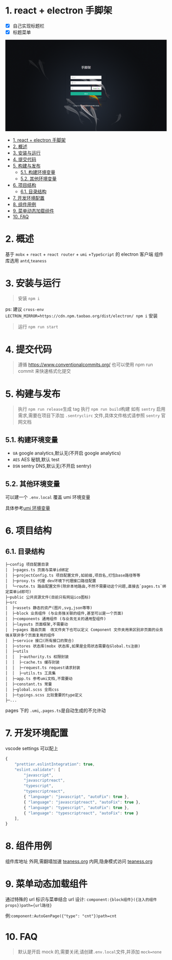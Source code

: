 # 1. react + electron 手脚架

- [x] 自己实现标题栏
- [x] 标题菜单

![页面截图](./public/welcome.png)

<!-- TOC -->

- [1. react + electron 手脚架](#1-react--electron-手脚架)
- [2. 概述](#2-概述)
- [3. 安装与运行](#3-安装与运行)
- [4. 提交代码](#4-提交代码)
- [5. 构建与发布](#5-构建与发布)
  - [5.1. 构建环境变量](#51-构建环境变量)
  - [5.2. 其他环境变量](#52-其他环境变量)
- [6. 项目结构](#6-项目结构)
  - [6.1. 目录结构](#61-目录结构)
- [7. 开发环境配置](#7-开发环境配置)
- [8. 组件用例](#8-组件用例)
- [9. 菜单动态加载组件](#9-菜单动态加载组件)
- [10. FAQ](#10-faq)

<!-- /TOC -->

# 2. 概述

基于 `mobx` + `react` + `react router` + `umi` +`TypeScript` 的 electron 客户端
组件库选用 `antd`,`teaness`

# 3. 安装与运行

> 安装 `npm i`

ps: 建议 `cross-env LECTRON_MIRROR=https://cdn.npm.taobao.org/dist/electron/ npm i` 安装

> 运行 `npm run start`

# 4. 提交代码

> 遵循 https://www.conventionalcommits.org/
> 也可以使用 npm run commit 来快速格式化提交

# 5. 构建与发布

> 执行 `npm run release`生成 tag
> 执行 `npm run build`构建
> 如有 `sentry` 启用需求,需要在项目下添加 `.sentryclirc` 文件,具体文件格式请参照 `sentry` 官网文档

## 5.1. 构建环境变量

- `UA` google analytics,默认无(不开启 google analytics)
- `AES` AES 秘钥,默认 test
- `DSN` sentry DNS,默认无(不开启 sentry)

## 5.2. 其他环境变量

可以建一个 `.env.local` 覆盖 umi 环境变量

具体参考[umi 环境变量](https://v2.umijs.org/zh/guide/env-variables.html#%E5%A6%82%E4%BD%95%E9%85%8D%E7%BD%AE)

# 6. 项目结构

## 6.1. 目录结构

```
├─config 项目配置目录
│  ├─pages.ts 页面与菜单id绑定
│  ├─projectConfig.ts 项目配置文件,如前缀,项目名,打包base路径等等
│  ├─proxy.ts 代理 dev环境下代理接口路径配置
│  └─route.ts 路由配置文件(除非本地路由,不然不需要动这个问题,直接去`pages.ts`绑定菜单id即可)
├─public 公共资源文件(目前只有网站ico图标)
├─src
│  ├─assets 静态的资产(图片,svg,json等等)
│  ├─block 业务组件 (与业务强关联的组件,甚至可以是一个页面)
│  ├─components 通用组件 (与业务无关的通用型组件)
│  ├─layouts 页面框架,不需要动
│  ├─pages 路由页面  改文件夹下也可以定义 Component 文件夹用来区别非页面的业务强关联非多个页面复用的组件
│  ├─service 接口(所有接口的聚合)
│  ├─stores 状态库(mobx 状态库,如果是全局状态需要在Global.ts注册)
│  ├─utils
│  │  ├─authority.ts 权限封装
│  │  ├─cache.ts 缓存封装
│  │  ├─request.ts request请求封装
│  │  ├─utils.ts 工具集
│  ├─app.ts 参考umi文档,不需要动
│  ├─constant.ts 常量
│  ├─global.scss 全局css
│  ├─typings.scss 比较重要的type定义
├─...

```

pages 下的 `.umi`,`.pages.ts`是自动生成的不允许动

# 7. 开发环境配置

vscode settings 可以配上

```javaScript
{
    "prettier.eslintIntegration": true,
    "eslint.validate": [
        "javascript",
        "javascriptreact",
        "typescript",
        "typescriptreact",
        { "language": "javascript", "autoFix": true },
        { "language": "javascriptreact", "autoFix": true },
        { "language": "typescript", "autoFix": true },
        { "language": "typescriptreact", "autoFix": true }
    ],
}
```

# 8. 组件用例

组件库地址
外网,需翻墙加速 [teaness.org](https://teaness.org/)
内网,隐身模式访问 [teaness.org](http://teaness.org/)

# 9. 菜单动态加载组件

通过特殊的 url 标识与菜单结合
url 设计: `component:{block组件}({注入的组件props})path={url路径}`

例:`component:AutoGenPage({"type": "cnt"})path=cnt`

# 10. FAQ

> 默认是开启 mock 的,需要关闭,请创建`.env.local`文件,并添加 `mock=none`
